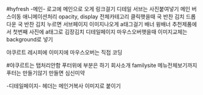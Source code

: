 #hyfresh
-메인-
로고에 메인으로 오게 링크걸기
디테일 서브는 사진붙여넣기
메인 버스이동 애니메이션처리
opacity, display
전체카테고리 클릭햇을때 국 반찬 김치 드롭다운
국 반찬 김치 누르면 서브페이지 이미지나오게 a태그걸기
배너 
윙배너
추천제품에서 첫번째 사진에 a태그로 김장김치 디테일페이지
마우스오버햇을때 이미지교체는 background로 넣기

야쿠르트 레시피에 이미지에 마우스오버는 직접 코딩

#야쿠르트는 탭처리안함
푸터위에 부분은 하기 회사소개 familysite 메뉴전체보기까지
푸터는 만들기않기 만들면 심신미약


-디테일페이지-
헤더는 메인거복사
이미지로 붙이기

